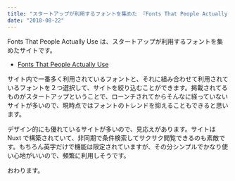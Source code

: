 ```yaml
---
title: "スタートアップが利用するフォントを集めた 『Fonts That People Actually Use』"
date: "2018-08-22"
---
```


Fonts That People Actually Use は、スタートアップが利用するフォントを集めたサイトです。

- [Fonts That People Actually Use](https://icons8.com/fonts)

サイト内で一番多く利用されているフォントと、それに組み合わせて利用されているフォントを２つ選択して、サイトを絞り込むことができます。掲載されてるものがスタートアップということで、ローンチされてからそんなに経っていないサイトが多いので、現時点ではフォントのトレンドを抑えることもできると思います。

デザイン的にも優れているサイトが多いので、見応えがあります。サイトは Nuxt で構築されていて、非同期で条件検索してサクサク閲覧できるのも素敵です。もちろん英字だけで機能は限定されていますが、その分シンプルでかなり使い心地がいいので、頻繁に利用しそうです。

おわります。

